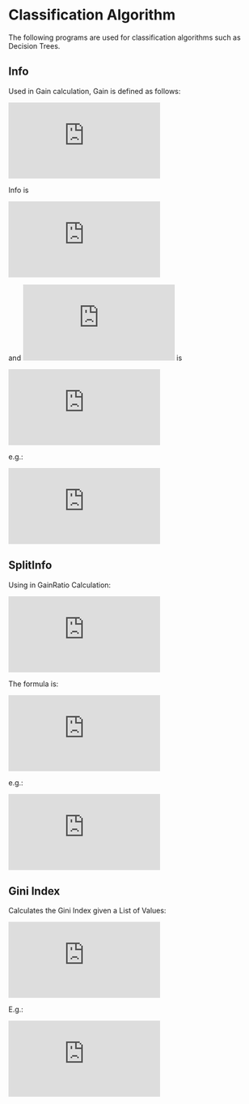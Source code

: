 # Classification Algorithm

The following programs are used for classification algorithms such as Decision Trees.

## Info

Used in Gain calculation, Gain is defined as follows:

![Gain(A)=Info(D)-Info_A(D)](https://latex.codecogs.com/gif.latex?Gain%28A%29%3DInfo%28D%29-Info_A%28D%29)

Info is

![Info(D)=-\sum_{i=1}^{m}p_i\log_2(p_i)](https://latex.codecogs.com/gif.latex?Info%28D%29%3D-%5Csum_%7Bi%3D1%7D%5E%7Bm%7Dp_i%5Clog_2%28p_i%29)

and ![p_i](https://latex.codecogs.com/gif.latex?p_i) is

![p_i = \frac{\left | C_i,_D \right |}{\left | D \right |}](https://latex.codecogs.com/gif.latex?p_i%20%3D%20%5Cfrac%7B%5Cleft%20%7C%20C_i%2C_D%20%5Cright%20%7C%7D%7B%5Cleft%20%7C%20D%20%5Cright%20%7C%7D)

e.g.:

![Info(5,3)=-\frac{5}{8}\log_2\left (\frac{5}{8}  \right )-\frac{3}{8}\log_2\left (\frac{3}{8}  \right )](https://latex.codecogs.com/gif.latex?Info%285%2C3%29%3D-%5Cfrac%7B5%7D%7B8%7D%5Clog_2%5Cleft%20%28%5Cfrac%7B5%7D%7B8%7D%20%5Cright%20%29-%5Cfrac%7B3%7D%7B8%7D%5Clog_2%5Cleft%20%28%5Cfrac%7B3%7D%7B8%7D%20%5Cright%20%29)

## SplitInfo

Using in GainRatio Calculation:

![GainRaio(A) = \frac{Gain(A))}{SplitInfo(A)}](https://latex.codecogs.com/gif.latex?GainRaio%28A%29%20%3D%20%5Cfrac%7BGain%28A%29%29%7D%7BSplitInfo%28A%29%7D)

The formula is:

![SplitInfo_A(D)=-\sum_{j=1}^{v}\frac{\left | D_j \right |}{\left | D \right |}\times \log_2\left ( \frac{\left | D_j \right |}{\left | D \right |} \right )](https://latex.codecogs.com/gif.latex?SplitInfo_A%28D%29%3D-%5Csum_%7Bj%3D1%7D%5E%7Bv%7D%5Cfrac%7B%5Cleft%20%7C%20D_j%20%5Cright%20%7C%7D%7B%5Cleft%20%7C%20D%20%5Cright%20%7C%7D%5Ctimes%20%5Clog_2%5Cleft%20%28%20%5Cfrac%7B%5Cleft%20%7C%20D_j%20%5Cright%20%7C%7D%7B%5Cleft%20%7C%20D%20%5Cright%20%7C%7D%20%5Cright%20%29)

e.g.:

![SplitInfo({4,6,4})=-\frac{4}{14}\log_2 \frac{4}{14}-\frac{6}{14}\log_2 \frac{6}{14}-\frac{4}{14}\log_2 \frac{4}{14} = 1.557](https://latex.codecogs.com/gif.latex?SplitInfo%28%7B4%2C6%2C4%7D%29%3D-%5Cfrac%7B4%7D%7B14%7D%5Clog_2%20%5Cfrac%7B4%7D%7B14%7D-%5Cfrac%7B6%7D%7B14%7D%5Clog_2%20%5Cfrac%7B6%7D%7B14%7D-%5Cfrac%7B4%7D%7B14%7D%5Clog_2%20%5Cfrac%7B4%7D%7B14%7D%20%3D%201.557)

## Gini Index

Calculates the Gini Index given a List of Values:

![gini(D)=1-\sum_{j=1}^{n} p_j^2](https://latex.codecogs.com/gif.latex?gini%28D%29%3D1-%5Csum_%7Bj%3D1%7D%5E%7Bn%7D%20p_j%5E2)

E.g.:

![gini(\{9,5\})= 1 - \left ( \frac{9}{14} \right )^2-\left ( \frac{5}{14} \right )^2 = 0.459](https://latex.codecogs.com/gif.latex?gini%28%5C%7B9%2C5%5C%7D%29%3D%201%20-%20%5Cleft%20%28%20%5Cfrac%7B9%7D%7B14%7D%20%5Cright%20%29%5E2-%5Cleft%20%28%20%5Cfrac%7B5%7D%7B14%7D%20%5Cright%20%29%5E2%20%3D%200.459)